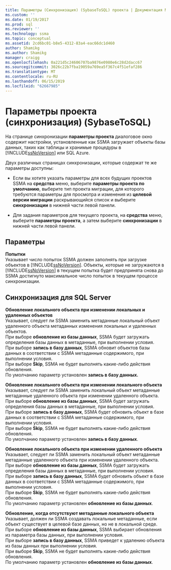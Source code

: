 ```yaml
---
title: Параметры (Синхронизация) (SybaseToSQL) проекта | Документация Майкрософт
ms.custom: ''
ms.date: 01/19/2017
ms.prod: sql
ms.reviewer: ''
ms.technology: ssma
ms.topic: conceptual
ms.assetid: 2cd6bc01-b8e5-4312-83a4-eac66dc1d460
author: Shamikg
ms.author: Shamikg
manager: craigg
ms.openlocfilehash: 0a221d5c24606707ba9876e0980e6c28d2dacc67
ms.sourcegitcommit: 3026c22b7fba19059a769ea5f367c4f51efaf286
ms.translationtype: MT
ms.contentlocale: ru-RU
ms.lasthandoff: 06/15/2019
ms.locfileid: "62667985"
---
```

# <a name="project-settings-synchronization-sybasetosql"></a>Параметры проекта (синхронизация) (SybaseToSQL)
На странице синхронизации **параметры проекта** диалоговое окно содержит настройки, установленные как SSMA загружает объекты базы данных, таких как таблицы и хранимые процедуры в [!INCLUDE[ssNoVersion](../../includes/ssnoversion-md.md)] или SQL Azure.  
  
Двух различных страницах синхронизации, которые содержат те же параметры доступны:  
  
-   Если вы хотите указать параметры для всех будущих проектов SSMA на **средства** меню, выберите **параметры проекта по умолчанию**, выберите тип проекта миграции, для которого требуются параметры для просмотра и изменения из **целевой версии миграции** раскрывающийся список и выберите **синхронизации** в нижней части левой панели.  
  
-   Для задания параметров для текущего проекта, на **средства** меню, выберите **параметры проекта**, а затем выберите **синхронизации** в нижней части левой панели.  
  
## <a name="options"></a>Параметры  
**Попытки**  
Указывает число попыток SSMA должен заполнять при загрузке объектов в [!INCLUDE[ssNoVersion](../../includes/ssnoversion-md.md)]. Объекты, которые не загружаются в [!INCLUDE[ssNoVersion](../../includes/ssnoversion-md.md)] в текущем попытка будет предпринята снова до SSMA достигнуто максимальное число попыток в текущем процессе синхронизации.  
  
## <a name="synchronization-for-sql-server"></a>Синхронизация для SQL Server  
**Обновление локального объекта при изменении локальных и удаленных объектов**  
Указывает, следует ли SSMA заменить метаданные локальный объект удаленного объекта метаданных изменения локальных и удаленных объектов.  
При выборе **обновление из базы данных**, SSMA будет загружать определения базы данных в метаданные, при выполнении условия.  
При выборе **запись в базу данных**, SSMA обновит объектов базы данных в соответствии с SSMA метаданные содержимого, при выполнении условия.  
При выборе **Skip**, SSMA не будет выполнять какие-либо действия обновления.   
По умолчанию параметр установлен **запись в базу данных.**  
  
**Обновление локального объекта при изменении локального объекта**  
Указывает, следует ли SSMA заменить локальный объект метаданные метаданные удаленного объекта при изменении удаленного объекта.  
При выборе **обновление из базы данных**, SSMA будет загружать определения базы данных в метаданные, при выполнении условия.  
При выборе **запись в базу данных**, SSMA будет обновить объект в базе данных в соответствии с SSMA метаданные содержимого, при выполнении условия.  
При выборе **Skip**, SSMA не будет выполнять какие-либо действия обновления.   
По умолчанию параметр установлен **запись в базу данных**.  
  
**Обновление локального объекта при изменении удаленного объекта**  
Указывает, следует ли SSMA заменить локальный объект метаданные метаданные удаленного объекта при изменении удаленного объекта.  
При выборе **обновление из базы данных**, SSMA будет загружать определения базы данных в метаданные, при выполнении условия.  
При выборе **запись в базу данных**, SSMA будет обновить объект в базе данных в соответствии с SSMA метаданные содержимого, при выполнении условия.  
При выборе **Skip**, SSMA не будет выполнять какие-либо действия обновления.   
По умолчанию параметр установлен **обновление из базы данных**.  
  
**Обновление, когда отсутствуют метаданные локального объекта**  
Указывает, должен ли SSMA создавать локальные метаданные, если объект существует в целевой базе данных, но не в локальной среде.  
При выборе **обновление из базы данных**, SSMA выбирает обновления из параметра базы данных, при выполнении условия.  
При выборе **запись в базу данных**, SSMA приведет к удалению объекта из базы данных при выполнении условия.  
При выборе **Skip**, SSMA не будет выполнять какие-либо действия обновления.   
По умолчанию параметр установлен **обновление из базы данных**.  
  
